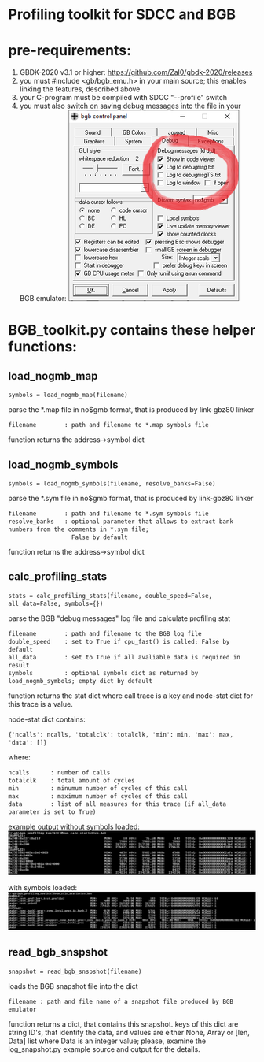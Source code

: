 Profiling toolkit for SDCC and BGB
==================================

pre-requirements:
=================

1. GBDK-2020 v3.1 or higher: https://github.com/Zal0/gbdk-2020/releases
2. you must #include <gb/bgb_emu.h> in your main source; this enables linking the features, described above
3. your C-program must be compiled with SDCC "--profile" switch 
4. you must also switch on saving debug messages into the file in your BGB emulator:
![BGB settings](/bgb_settings.png)

BGB_toolkit.py contains these helper functions:
===============================================

load_nogmb_map
--------------

    symbols = load_nogmb_map(filename)

parse the *.map file in no$gmb format, that is produced by link-gbz80 linker

    filename        : path and filename to *.map symbols file

function returns the address->symbol dict

load_nogmb_symbols
------------------

    symbols = load_nogmb_symbols(filename, resolve_banks=False)

parse the *.sym file in no$gmb format, that is produced by link-gbz80 linker

    filename        : path and filename to *.sym symbols file
    resolve_banks   : optional parameter that allows to extract bank numbers from the comments in *.sym file; 
                      False by default

function returns the address->symbol dict

calc_profiling_stats
--------------------

    stats = calc_profiling_stats(filename, double_speed=False, all_data=False, symbols={})

parse the BGB "debug messages" log file and calculate profiling stat

    filename        : path and filename to the BGB log file
    double_speed    : set to True if cpu_fast() is called; False by default
    all_data        : set to True if all avaliable data is required in result
    symbols         : optional symbols dict as returned by load_nogmb_symbols; empty dict by default

function returns the stat dict where call trace is a key and node-stat dict for this trace is a value.

node-stat dict contains:
    
    {'ncalls': ncalls, 'totalclk': totalclk, 'min': min, 'max': max, 'data': []}
    
where: 
    
    ncalls      : number of calls
    totalclk    : total amount of cycles
    min         : minumum number of cycles of this call
    max         : maximum number of cycles of this call
    data        : list of all measures for this trace (if all_data parameter is set to True)

example output without symbols loaded:
![statistics2](/screenshot2.png)

with symbols loaded:
![statistics1](/screenshot1.png)

read_bgb_snspshot
-----------------

    snapshot = read_bgb_snspshot(filename)

loads the BGB snapshot file into the dict

    filename : path and file name of a snapshot file produced by BGB emulator

function returns a dict, that contains this snapshot. keys of this dict are string ID's, that identify the data, and
values are either None, Array or [len, Data] list where Data is an integer value; please, examine the log_snapshot.py
example source and output for the details.
